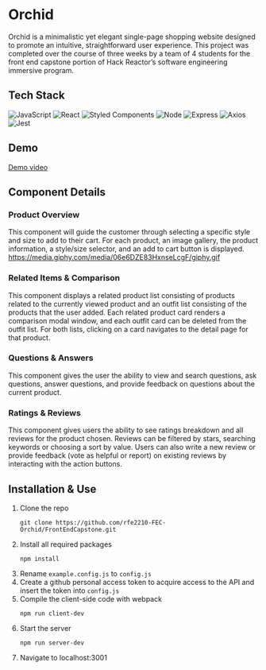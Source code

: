 # Orchid

Orchid is a minimalistic yet elegant single-page shopping website designed to promote an intuitive, straightforward user experience. This project was completed over the course of three weeks by a team of 4 students for the front end capstone portion of Hack Reactor’s software engineering immersive program.


## Tech Stack
![JavaScript](https://img.shields.io/badge/JavaScript-F7DF1E?style=for-the-badge&logo=javascript&logoColor=black)
![React](https://img.shields.io/badge/-React-61DAFB?logo=react&logoColor=white&style=for-the-badge)
![Styled Components](https://img.shields.io/badge/styled--components-DB7093?style=for-the-badge&logo=styled-components&logoColor=white)
![Node](https://img.shields.io/badge/-Node-9ACD32?logo=node.js&logoColor=white&style=for-the-badge)
![Express](https://img.shields.io/badge/-Express-DCDCDC?logo=express&logoColor=black&style=for-the-badge)
![Axios](https://img.shields.io/badge/-Axios-671ddf?logo=axios&logoColor=black&style=for-the-badge)
![Jest](https://img.shields.io/badge/Jest-323330?style=for-the-badge&logo=Jest&logoColor=white)


## Demo
[Demo video](https://drive.google.com/file/d/1wLdJBAAHJ47SlWK1v0Px5dhedl-X-7Kl/view?usp=share_link)


## Component Details
### Product Overview
This component will guide the customer through selecting a specific style and size to add to their cart. For each product, an image gallery, the product information, a style/size selector, and an add to cart button is displayed.
https://media.giphy.com/media/06e6DZE83HxnseLcgF/giphy.gif

### Related Items & Comparison
This component displays a related product list consisting of products related to the currently viewed product and an outfit list consisting of the products that the user added. Each related product card renders a comparison modal window, and each outfit card can be deleted from the outfit list. For both lists, clicking on a card navigates to the detail page for that product.

### Questions & Answers
This component gives the user the ability to view and search questions, ask questions, answer questions, and provide feedback on questions about the current product.

### Ratings & Reviews
This component gives users the ability to see ratings breakdown and all reviews for the product chosen. Reviews can be filtered by stars, searching keywords or choosing a sort by value. Users can also write a new review or provide feedback (vote as helpful or report) on existing reviews by interacting with the action buttons.


## Installation & Use
1. Clone the repo
    ```
    git clone https://github.com/rfe2210-FEC-Orchid/FrontEndCapstone.git
    ```
2. Install all required packages
    ```
    npm install
    ```
3. Rename `example.config.js` to `config.js`
4. Create a github personal access token to acquire access to the API and insert the token into `config.js`
5. Compile the client-side code with webpack
   ```
   npm run client-dev
   ```
6. Start the server
   ```
   npm run server-dev
   ```
7. Navigate to localhost:3001
